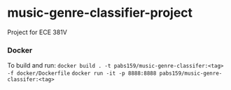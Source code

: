 # music-genre-classifier-project
Project for ECE 381V

### Docker 
To build and run:
`docker build . -t pabs159/music-genre-classifer:<tag> -f docker/Dockerfile`
`docker run -it -p 8888:8888 pabs159/music-genre-classifer:<tag>`
